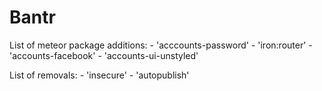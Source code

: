 # Bantr
List of meteor package additions:
    - 'acccounts-password'
    - 'iron:router'
    - 'accounts-facebook'
    - 'accounts-ui-unstyled'

List of removals:
    - 'insecure'
    - 'autopublish'
